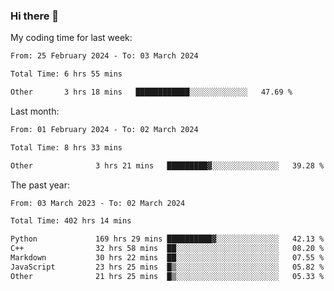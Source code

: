 ### Hi there 👋

My coding time for last week:

<!--START_SECTION:week-->

```txt
From: 25 February 2024 - To: 03 March 2024

Total Time: 6 hrs 55 mins

Other       3 hrs 18 mins   ████████████░░░░░░░░░░░░░   47.69 %
```

<!--END_SECTION:week-->

Last month:

<!--START_SECTION:month-->

```txt
From: 01 February 2024 - To: 02 March 2024

Total Time: 8 hrs 33 mins

Other              3 hrs 21 mins   █████████▓░░░░░░░░░░░░░░░   39.28 %
```

<!--END_SECTION:month-->

The past year:

<!--START_SECTION:year-->

```txt
From: 03 March 2023 - To: 02 March 2024

Total Time: 402 hrs 14 mins

Python             169 hrs 29 mins ██████████▓░░░░░░░░░░░░░░   42.13 %
C++                32 hrs 58 mins  ██░░░░░░░░░░░░░░░░░░░░░░░   08.20 %
Markdown           30 hrs 22 mins  ██░░░░░░░░░░░░░░░░░░░░░░░   07.55 %
JavaScript         23 hrs 25 mins  █▒░░░░░░░░░░░░░░░░░░░░░░░   05.82 %
Other              21 hrs 25 mins  █▒░░░░░░░░░░░░░░░░░░░░░░░   05.33 %
```

<!--END_SECTION:year-->
